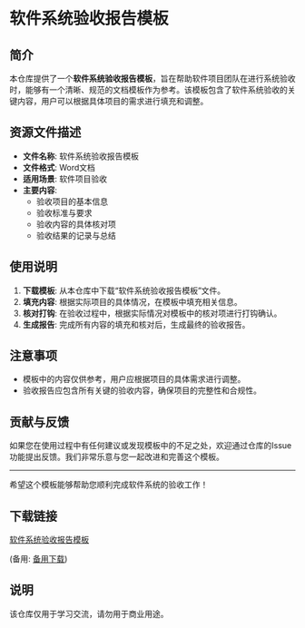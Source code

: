 # 软件系统验收报告模板

## 简介

本仓库提供了一个**软件系统验收报告模板**，旨在帮助软件项目团队在进行系统验收时，能够有一个清晰、规范的文档模板作为参考。该模板包含了软件系统验收的关键内容，用户可以根据具体项目的需求进行填充和调整。

## 资源文件描述

- **文件名称**: 软件系统验收报告模板
- **文件格式**: Word文档
- **适用场景**: 软件项目验收
- **主要内容**: 
  - 验收项目的基本信息
  - 验收标准与要求
  - 验收内容的具体核对项
  - 验收结果的记录与总结

## 使用说明

1. **下载模板**: 从本仓库中下载“软件系统验收报告模板”文件。
2. **填充内容**: 根据实际项目的具体情况，在模板中填充相关信息。
3. **核对打钩**: 在验收过程中，根据实际情况对模板中的核对项进行打钩确认。
4. **生成报告**: 完成所有内容的填充和核对后，生成最终的验收报告。

## 注意事项

- 模板中的内容仅供参考，用户应根据项目的具体需求进行调整。
- 验收报告应包含所有关键的验收内容，确保项目的完整性和合规性。

## 贡献与反馈

如果您在使用过程中有任何建议或发现模板中的不足之处，欢迎通过仓库的Issue功能提出反馈。我们非常乐意与您一起改进和完善这个模板。

---

希望这个模板能够帮助您顺利完成软件系统的验收工作！

## 下载链接
[软件系统验收报告模板](https://pan.quark.cn/s/0d055b31408d) 

(备用: [备用下载](https://pan.baidu.com/s/1wzKqx5bfAYjb_beNS_R7Fw?pwd=1234))

## 说明

该仓库仅用于学习交流，请勿用于商业用途。
